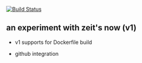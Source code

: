[![Build Status](https://travis-ci.org/alext234/go-now-hello-world.svg?branch=master)](https://travis-ci.org/alext234/go-now-hello-world)

## an experiment with zeit's now (v1)

- v1 supports for Dockerfile build

- github integration
